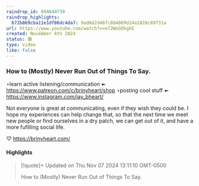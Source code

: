 ```yaml
---
raindrop_id: 894640739
raindrop_highlights:
  672b869cba11e1df86dc4da7: 9ad6d2d48fc804809d14a1828c89731a
url: https://www.youtube.com/watch?v=e72WoGOhghE
created: November 6th 2024
status: 🟥
type: video
like: false
---
```



### How to (Mostly) Never Run Out of Things To Say.

⋆learn active listening/communication ➼ https://www.patreon.com/c/brinyheart/shop
⋆posting cool stuff ➼ https://www.instagram.com/jay_bheart/

Not everyone is great at communicating, even if they wish they could be. I hope my experiences can help change that, so that the next time we meet new people or find ourselves in a dry patch, we can get out of it, and have a more fufilling social life.

♡ https://brinyheart.com/

#### Highlights

> [!quote]+ Updated on Thu Nov 07 2024 13:11:10 GMT-0500
>
> How to (Mostly) Never Run Out of Things To Say.
